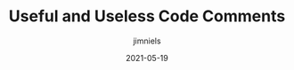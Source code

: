 ---
author: jimniels
date: 2021-05-19
permalink: false
tags:
  - developer-experience
target_url: https://blog.jim-nielsen.com/2021/useful-and-usless-code-comments/
title: Useful and Useless Code Comments
---